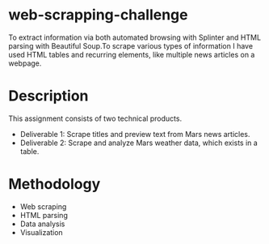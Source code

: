 # web-scrapping-challenge
To extract information via both automated browsing with Splinter and HTML parsing with Beautiful Soup.To scrape various types of information I have used HTML tables and recurring elements, like multiple news articles on a webpage.
# Description
This assignment consists of two technical products. 
- Deliverable 1: Scrape titles and preview text from Mars news articles.
- Deliverable 2: Scrape and analyze Mars weather data, which exists in a table.
# Methodology
- Web scraping
- HTML parsing
- Data analysis
- Visualization
